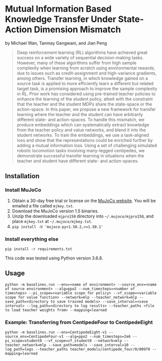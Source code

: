 # Mutual Information Based Knowledge Transfer Under State-Action Dimension Mismatch

by Michael Wan, Tanmay Gangwani, and Jian Peng

> Deep reinforcement learning (RL) algorithms have achieved great success on a wide variety of sequential decision-making tasks. However, many of these algorithms suffer from high sample complexity when learning from scratch using environmental rewards, due to issues such as credit-assignment and high-variance gradients, among others. Transfer learning, in which knowledge gained on a source task is applied to more efficiently learn a different but related target task, is a promising approach to improve the sample complexity in RL. Prior work has considered using pre-trained teacher policies to enhance the learning of the student policy, albeit with the constraint that the teacher and the student MDPs share the state-space or the action-space. In this paper, we propose a new framework for transfer learning where the teacher and the student can have arbitrarily different state- and action-spaces. To handle this mismatch, we produce embeddings which can systematically extract knowledge from the teacher policy and value networks, and blend it into the student networks. To train the embeddings, we use a task-aligned loss and show that the representations could be enriched further by adding a mutual information loss. Using a set of challenging simulated robotic locomotion tasks involving many-legged centipedes, we demonstrate successful transfer learning in situations when the teacher and student have different state- and action-spaces.

## Installation

### Install MuJoCo

1. Obtain a 30-day free trial or license on the [MuJoCo website](https://www.roboti.us/license.html). You will be emailed a file called `mjkey.txt`.
2. Download the MuJoCo version 1.5 binaries.
3. Unzip the downloaded `mjpro150` directory into `~/.mujoco/mjpro150`,
   and place `mjkey.txt` at `~/.mujoco/mjkey.txt`.
4. ``
pip install -U 'mujoco-py<1.50.2,>=1.50.1'
``

### Install everything else

``
pip install -r requirements.txt
``

This code was tested using Python version 3.6.8.

## Usage
``
python -m baselines.run --env=<name of environment> --source_env=<name of source environment> --alg=ppo2 --num_timesteps=<number of timesteps> --pi_scope=<variable scope for policy> --vf_scope=<variable scope for value function> --network=mlp --teacher_network=mlp --save_path=<directory to save trained models> --save_interval=<save interval> --log_path=<directory to log results> --teacher_paths <file to load teacher weights from> --mapping=learned
``

### Example: Transferring from CentipedeFour to CentipedeEight
``
python -m baselines.run --env=CentipedeEight-v1 --source_env=CentipedeFour-v1 --alg=ppo2 --num_timesteps=2e6 --pi_scope=student0 --vf_scope=vf_student0 --network=mlp --teacher_network=mlp --save_path=models --save_interval=10 --log_path=logs --teacher_paths teacher_models/centipede_four/0/00970 --mapping=learned
``
